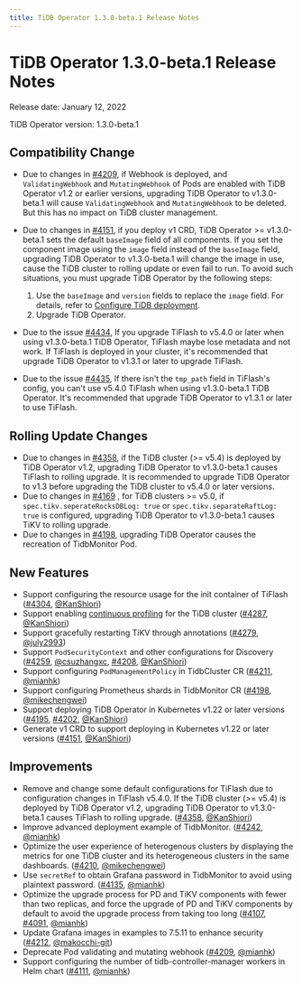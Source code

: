 ```yaml
---
title: TiDB Operator 1.3.0-beta.1 Release Notes
---
```

# TiDB Operator 1.3.0-beta.1 Release Notes

Release date: January 12, 2022

TiDB Operator version: 1.3.0-beta.1

## Compatibility Change

- Due to changes in [#4209](https://github.com/pingcap/tidb-operator/pull/4209), if Webhook is deployed, and `ValidatingWebhook` and `MutatingWebhook` of Pods are enabled with TiDB Operator v1.2 or earlier versions, upgrading TiDB Operator to v1.3.0-beta.1 will cause `ValidatingWebhook` and `MutatingWebhook` to be deleted. But this has no impact on TiDB cluster management.

- Due to changes in [#4151](https://github.com/pingcap/tidb-operator/pull/4151), if you deploy v1 CRD, TiDB Operator >= v1.3.0-beta.1 sets the default `baseImage` field of all components. If you set the component image using the `image` field instead of the `baseImage` field, upgrading TiDB Operator to v1.3.0-beta.1 will change the image in use, cause the TiDB cluster to rolling update or even fail to run. To avoid such situations, you must upgrade TiDB Operator by the following steps:
    1. Use the `baseImage` and `version` fields to replace the `image` field. For details, refer to [Configure TiDB deployment](../configure-a-tidb-cluster.md#version).
    2. Upgrade TiDB Operator.

- Due to the issue [#4434](https://github.com/pingcap/tidb-operator/pull/4434), If you upgrade TiFlash to v5.4.0 or later when using v1.3.0-beta.1 TiDB Operator, TiFlash maybe lose metadata and not work. If TiFlash is deployed in your cluster, it's recommended that upgrade TiDB Operator to v1.3.1 or later to upgrade TiFlash.

- Due to the issue [#4435](https://github.com/pingcap/tidb-operator/pull/4435), If there isn't the `tmp_path` field in TiFlash's config, you can't use v5.4.0 TiFlash when using v1.3.0-beta.1 TiDB Operator. It's recommended that upgrade TiDB Operator to v1.3.1 or later to use TiFlash.

## Rolling Update Changes

- Due to changes in [#4358](https://github.com/pingcap/tidb-operator/pull/4358), if the TiDB cluster (>= v5.4) is deployed by TiDB Operator v1.2, upgrading TiDB Operator to v1.3.0-beta.1 causes TiFlash to rolling upgrade. It is recommended to upgrade TiDB Operator to v1.3 before upgrading the TiDB cluster to v5.4.0 or later versions.
- Due to changes in [#4169](https://github.com/pingcap/tidb-operator/pull/4169) , for TiDB clusters >= v5.0, if `spec.tikv.seperateRocksDBLog: true` or  `spec.tikv.separateRaftLog: true` is configured, upgrading TiDB Operator to v1.3.0-beta.1 causes TiKV to rolling upgrade.
- Due to changes in [#4198](https://github.com/pingcap/tidb-operator/pull/4198), upgrading TiDB Operator causes the recreation of TidbMonitor Pod.

## New Features

- Support configuring the resource usage for the init container of TiFlash ([#4304](https://github.com/pingcap/tidb-operator/pull/4304), [@KanShiori](https://github.com/KanShiori))
- Support enabling [continuous profiling](../access-dashboard.md#enable-continuous-profiling) for the TiDB cluster ([#4287](https://github.com/pingcap/tidb-operator/pull/4287), [@KanShiori](https://github.com/KanShiori))
- Support gracefully restarting TiKV through annotations ([#4279](https://github.com/pingcap/tidb-operator/pull/4279), [@july2993](https://github.com/july2993))
- Support `PodSecurityContext` and other configurations for Discovery ([#4259](https://github.com/pingcap/tidb-operator/pull/4259), [@csuzhangxc](https://github.com/csuzhangxc), [#4208](https://github.com/pingcap/tidb-operator/pull/4208), [@KanShiori](https://github.com/KanShiori))
- Support configuring `PodManagementPolicy` in TidbCluster CR ([#4211](https://github.com/pingcap/tidb-operator/pull/4211), [@mianhk](https://github.com/mianhk))
- Support configuring Prometheus shards in TidbMonitor CR ([#4198](https://github.com/pingcap/tidb-operator/pull/4198), [@mikechengwei](https://github.com/mikechengwei))
- Support deploying TiDB Operator in Kubernetes v1.22 or later versions ([#4195](https://github.com/pingcap/tidb-operator/pull/4195), [#4202](https://github.com/pingcap/tidb-operator/pull/4202), [@KanShiori](https://github.com/KanShiori))
- Generate v1 CRD to support deploying in Kubernetes v1.22 or later versions ([#4151](https://github.com/pingcap/tidb-operator/pull/4151), [@KanShiori](https://github.com/KanShiori))

## Improvements

- Remove and change some default configurations for TiFlash due to configuration changes in TiFlash v5.4.0. If the TiDB cluster (>= v5.4) is deployed by TiDB Operator v1.2, upgrading TiDB Operator to v1.3.0-beta.1 causes TiFlash to rolling upgrade. ([#4358](https://github.com/pingcap/tidb-operator/pull/4358), [@KanShiori](https://github.com/KanShiori))
- Improve advanced deployment example of TidbMonitor. ([#4242](https://github.com/pingcap/tidb-operator/pull/4242), [@mianhk](https://github.com/mianhk))
- Optimize the user experience of heterogenous clusters by displaying the metrics for one TiDB cluster and its heterogeneous clusters in the same dashboards. ([#4210](https://github.com/pingcap/tidb-operator/pull/4210), [@mikechengwei](https://github.com/mikechengwei))
- Use `secretRef` to obtain Grafana password in TidbMonitor to avoid using plaintext password. ([#4135](https://github.com/pingcap/tidb-operator/pull/4135), [@mianhk](https://github.com/mianhk))
- Optimize the upgrade process for PD and TiKV components with fewer than two replicas, and force the upgrade of PD and TiKV components by default to avoid the upgrade process from taking too long ([#4107](https://github.com/pingcap/tidb-operator/pull/4107), [#4091](https://github.com/pingcap/tidb-operator/pull/4091), [@mianhk](https://github.com/mianhk))
- Update Grafana images in examples to 7.5.11 to enhance security ([#4212](https://github.com/pingcap/tidb-operator/pull/4212), [@makocchi-git](https://github.com/makocchi-git))
- Deprecate Pod validating and mutating webhook ([#4209](https://github.com/pingcap/tidb-operator/pull/4209), [@mianhk](https://github.com/mianhk))
- Support configuring the number of tidb-controller-manager workers in Helm chart ([#4111](https://github.com/pingcap/tidb-operator/pull/4111), [@mianhk](https://github.com/mianhk))
